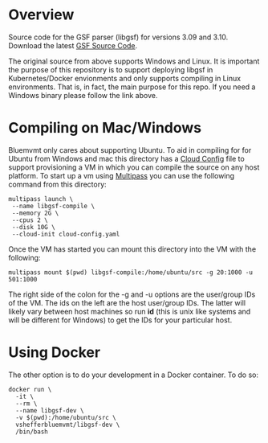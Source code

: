 # Overview

Source code for the GSF parser (libgsf) for versions 3.09 and 3.10.  
Download the latest [GSF Source Code](https://www.leidos.com/products/ocean-marine).

The original source from above supports Windows and Linux.  It is 
important the purpose of this repository is to support deploying libgsf
in Kubernetes/Docker envionments and only supports compiling in Linux
environments.  That is, in fact, the main purpose for this repo.  If you
need a Windows binary please follow the link above.


# Compiling on Mac/Windows

Bluemvmt only cares about supporting Ubuntu.  To aid in compiling
for for Ubuntu from Windows and mac this directory has a [Cloud Config](cloud-config.yaml)
file to support provisioning a VM in which you can compile the
source on any host platform.  To start up a vm using [Multipass](https://multipass.run/)
you can use the following command from this directory:

```commandShell
multipass launch \
 --name libgsf-compile \
 --memory 2G \
 --cpus 2 \
 --disk 10G \
 --cloud-init cloud-config.yaml
```

Once the VM has started you can mount this directory into the VM with 
the following:
```commandShell
multipass mount $(pwd) libgsf-compile:/home/ubuntu/src -g 20:1000 -u 501:1000
```

The right side of the colon for the -g and -u options are the user/group
IDs of the VM.  The ids on the left are the host user/group IDs.  The latter
will likely vary between host machines so run **id** (this is unix like 
systems and will be different for Windows) to get the IDs for your particular
host.

# Using Docker

The other option is to do your development in a Docker container.  To do so:

```
docker run \
  -it \
  --rm \
  --name libgsf-dev \
  -v $(pwd):/home/ubuntu/src \
  vshefferbluemvmt/libgsf-dev \
  /bin/bash
```
